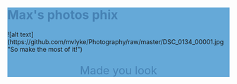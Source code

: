 <meta charset="UTF-8">
  
<div style="background-color:#65A9D8">
  <h1 style="color:steelblue;">Max's photos phix</h1> 
  ![alt text](https://github.com/mvlyke/Photography/raw/master/DSC_0134_00001.jpg "So make the most of it!")
<!-- 
<body style="background-color:powderblue;">
 -->
  <p style="text-align:center; color:steelblue; font-size:180%;">Made you look </p>
</div>
